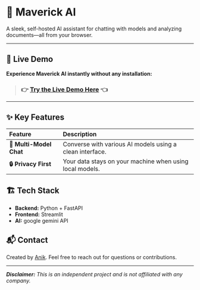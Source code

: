 # 🤠 Maverick AI

A sleek, self-hosted AI assistant for chatting with models and analyzing documents—all from your browser.

---

## 🚀 Live Demo

**Experience Maverick AI instantly without any installation:**
> ### 👉 [Try the Live Demo Here](https://mavrick-ai.vercel.app/) 👈

---

## ✨ Key Features

| Feature | Description |
| :--- | :--- |
| **🤖 Multi-Model Chat** | Converse with various AI models using a clean interface. |
| **🔒 Privacy First** | Your data stays on your machine when using local models. |


## 🏗️ Tech Stack

- **Backend:** Python + FastAPI
- **Frontend:** Streamlit
- **AI:** google gemini API

## 📬 Contact

Created by [Anik](https://github.com/itsanik1201). Feel free to reach out for questions or contributions.

---
***Disclaimer:*** *This is an independent project and is not affiliated with any company.*
